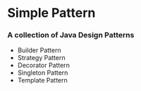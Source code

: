 Simple Pattern
=============

### A collection of Java Design Patterns

* Builder Pattern
* Strategy Pattern
* Decorator Pattern
* Singleton Pattern
* Template Pattern
